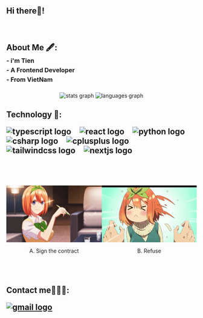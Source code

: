 <br clear="both">

<h2 align="left">Hi there👋!</h2>

###

<br clear="both">

<h2 align="left">
    About Me 🖋:<br>
    <span style="font-size: 16px;">
        - i'm Tien<br>
        - A Frontend Developer<br>
        - From VietNam
    </span>
</h2>

###

<div align="center">
  <img src="https://github-readme-stats.vercel.app/api?username=LeteenZ&hide_title=false&hide_rank=false&show_icons=true&include_all_commits=true&count_private=true&disable_animations=false&theme=dracula&locale=en&hide_border=false" height="200" alt="stats graph"  />
  <img src="https://github-readme-stats.vercel.app/api/top-langs?username=LeteenZ&locale=en&hide_title=false&layout=compact&card_width=320&langs_count=5&theme=dracula&hide_border=false" height="200" alt="languages graph"  />
</div>

###

<h2 align="left">
    Technology 🤖:
    <div align="left" style="margin-top: 20px;">
        <img src="https://cdn.jsdelivr.net/gh/devicons/devicon/icons/typescript/typescript-original.svg" height="30" alt="typescript logo"  />
        <img width="12" />
        <img src="https://cdn.jsdelivr.net/gh/devicons/devicon/icons/react/react-original.svg" height="30" alt="react logo"  />
        <img width="12" />
        <img src="https://cdn.jsdelivr.net/gh/devicons/devicon/icons/python/python-original.svg" height="30" alt="python logo"  />
        <img width="12" />
        <img src="https://cdn.jsdelivr.net/gh/devicons/devicon/icons/csharp/csharp-original.svg" height="30" alt="csharp logo"  />
        <img width="12" />
        <img src="https://cdn.jsdelivr.net/gh/devicons/devicon/icons/cplusplus/cplusplus-original.svg" height="30" alt="cplusplus logo"  />
        <img width="12" />
        <img src="https://cdn.jsdelivr.net/gh/devicons/devicon/icons/tailwindcss/tailwindcss-original-wordmark.svg" height="30" alt="tailwindcss logo"  />
        <img width="12" />
        <img src="https://cdn.jsdelivr.net/gh/devicons/devicon/icons/nextjs/nextjs-original.svg" height="30" alt="nextjs logo"  />
    </div>
</h2>

###

<br clear="both">


###

<br clear="both">

<div style="display: flex; justify-content: space-between; text-align: center;">
  <div>
    <img 
      src="./ezgif-8fad2bbc2d253c.gif"  
      height="150" 
      style="display: block; margin: 0 auto;" 
    />
    <p>A. Sign the contract</p>
  </div>
  <div>
    <img 
      src="./ezgif-83aaa072bb5220.gif"  
      height="150" 
      style="display: block; margin: 0 auto;" 
    />
    <p>B. Refuse</p>
  </div>
</div>


###

<br clear="both">

<h2 align="left">
    Contact me👨🏽‍💻:
    <div align="left" style="margin-top: 20px;">
        <a href="leteen3000@gmail.com" target="_blank">
            <img src="https://img.shields.io/static/v1?message=Gmail&logo=gmail&label=&color=D14836&logoColor=white&labelColor=&style=for-the-badge" height="35" alt="gmail logo"  />
        </a>
    </div>
</h2>

###

<br clear="both">


###
